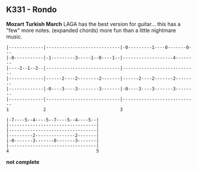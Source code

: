 ## K331 - Rondo
**Mozart**
**Turkish March**
LAGA has the best version for guitar... this has a "few" more notes. (expanded chords)
more fun than a little nightmare music.

```text
|-------------|----------------------------|-0---------1----0-------0---
|-0-----------|-1---------3-----1--0----1--|-------------------4--------
|----2--1--2--|----------------------------|----------------------------
|-------------|------2----2--------2-------|------2----2-------2--------
|-------------|-0----3----3--------3-------|-0----3----3-------3--------
|-------------|----------------------------|----------------------------
1             2                            3

|-7----5--4----5--7----5--4----5--|
|---------------------------------|
|---------------------------------|
|---------2---------------2-------|
|-0-------3-------0-------3-------|
|---------------------------------|
4                                 5
```
**not complete**
